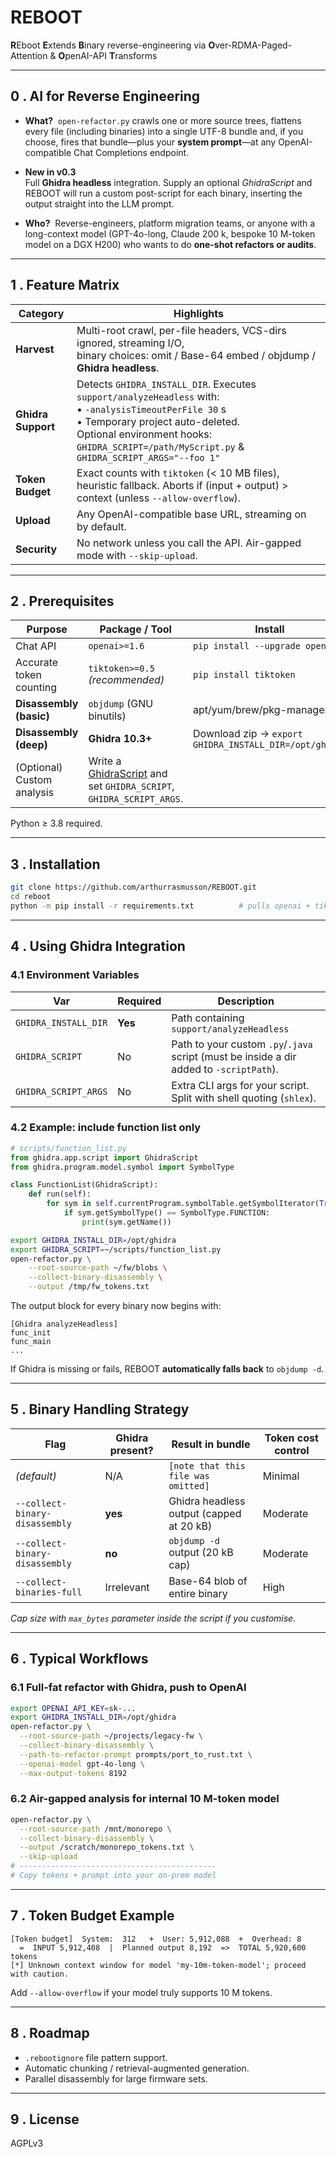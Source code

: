 # REBOOT  
**R**Eboot **E**xtends **B**inary reverse-engineering via **O**ver-RDMA-Paged-Attention & **O**penAI-API **T**ransforms  

---

## 0 . AI for Reverse Engineering

* **What?** &nbsp;`open-refactor.py` crawls one or more source trees, flattens every
  file (including binaries) into a single UTF-8 bundle and, if you choose,
  fires that bundle—plus your **system prompt**—at any OpenAI-compatible Chat
  Completions endpoint.

* **New in v0.3**  
  Full **Ghidra headless** integration.  Supply an optional *GhidraScript* and
  REBOOT will run a custom post-script for each binary, inserting the output
  straight into the LLM prompt.

* **Who?** &nbsp;Reverse-engineers, platform migration teams, or anyone with a
  long-context model (GPT-4o-long, Claude 200 k, bespoke 10 M-token model on a
  DGX H200) who wants to do **one-shot refactors or audits**.

---

## 1 . Feature Matrix

| Category | Highlights |
|----------|------------|
| **Harvest** | Multi-root crawl, per-file headers, VCS-dirs ignored, streaming I/O, <br>binary choices: omit / Base-64 embed / objdump / **Ghidra headless**. |
| **Ghidra Support** | Detects `GHIDRA_INSTALL_DIR`.  Executes `support/analyzeHeadless` with:<br>• `-analysisTimeoutPerFile 30` s<br>• Temporary project auto-deleted.<br>Optional environment hooks:<br>`GHIDRA_SCRIPT=/path/MyScript.py` & `GHIDRA_SCRIPT_ARGS="--foo 1"` |
| **Token Budget** | Exact counts with `tiktoken` (< 10 MB files), heuristic fallback. Aborts if (input + output) > context (unless `--allow-overflow`). |
| **Upload** | Any OpenAI-compatible base URL, streaming on by default. |
| **Security** | No network unless you call the API.  Air-gapped mode with `--skip-upload`. |

---

## 2 . Prerequisites

| Purpose | Package / Tool | Install |
|---------|----------------|---------|
| Chat API | `openai>=1.6` | `pip install --upgrade openai` |
| Accurate token counting | `tiktoken>=0.5` *(recommended)* | `pip install tiktoken` |
| **Disassembly (basic)** | `objdump` (GNU binutils) | apt/yum/brew/pkg-manager |
| **Disassembly (deep)** | **Ghidra 10.3+** | Download zip → `export GHIDRA_INSTALL_DIR=/opt/ghidra` |
| (Optional) Custom analysis | Write a [GhidraScript](https://ghidra-sre.org/ClassDocumentation/) and set `GHIDRA_SCRIPT`, `GHIDRA_SCRIPT_ARGS`. |

Python ≥ 3.8 required.

---

## 3 . Installation

```bash
git clone https://github.com/arthurrasmusson/REBOOT.git
cd reboot
python -m pip install -r requirements.txt          # pulls openai + tiktoken
````

---

## 4 . Using Ghidra Integration

### 4.1 Environment Variables

| Var                  | Required | Description                                                                             |
| -------------------- | -------- | --------------------------------------------------------------------------------------- |
| `GHIDRA_INSTALL_DIR` | **Yes**  | Path containing `support/analyzeHeadless`                                               |
| `GHIDRA_SCRIPT`      | No       | Path to your custom `.py`/`.java` script (must be inside a dir added to `-scriptPath`). |
| `GHIDRA_SCRIPT_ARGS` | No       | Extra CLI args for your script.  Split with shell quoting (`shlex`).                    |

### 4.2 Example: include function list only

```python
# scripts/function_list.py
from ghidra.app.script import GhidraScript
from ghidra.program.model.symbol import SymbolType

class FunctionList(GhidraScript):
    def run(self):
        for sym in self.currentProgram.symbolTable.getSymbolIterator(True):
            if sym.getSymbolType() == SymbolType.FUNCTION:
                print(sym.getName())
```

```bash
export GHIDRA_INSTALL_DIR=/opt/ghidra
export GHIDRA_SCRIPT=~/scripts/function_list.py
open-refactor.py \
    --root-source-path ~/fw/blobs \
    --collect-binary-disassembly \
    --output /tmp/fw_tokens.txt
```

The output block for every binary now begins with:

```
[Ghidra analyzeHeadless]
func_init
func_main
...
```

If Ghidra is missing or fails, REBOOT **automatically falls back** to `objdump -d`.

---

## 5 . Binary Handling Strategy

| Flag                           | Ghidra present? | Result in bundle                         | Token cost control |
| ------------------------------ | --------------- | ---------------------------------------- | ------------------ |
| *(default)*                    | N/A             | `[note that this file was omitted]`      | Minimal            |
| `--collect-binary-disassembly` | **yes**         | Ghidra headless output (capped at 20 kB) | Moderate           |
| `--collect-binary-disassembly` | **no**          | `objdump -d` output (20 kB cap)          | Moderate           |
| `--collect-binaries-full`      | Irrelevant      | Base-64 blob of entire binary            | High               |

*Cap size with `max_bytes` parameter inside the script if you customise.*

---

## 6 . Typical Workflows

### 6.1 Full-fat refactor with Ghidra, push to OpenAI

```bash
export OPENAI_API_KEY=sk-...
export GHIDRA_INSTALL_DIR=/opt/ghidra
open-refactor.py \
  --root-source-path ~/projects/legacy-fw \
  --collect-binary-disassembly \
  --path-to-refactor-prompt prompts/port_to_rust.txt \
  --openai-model gpt-4o-long \
  --max-output-tokens 8192
```

### 6.2 Air-gapped analysis for internal 10 M-token model

```bash
open-refactor.py \
  --root-source-path /mnt/monorepo \
  --collect-binary-disassembly \
  --output /scratch/monorepo_tokens.txt \
  --skip-upload
# --------------------------------------------
# Copy tokens + prompt into your on-prem model
```

---

## 7 . Token Budget Example

```
[Token budget]  System:  312   +  User: 5,912,088  +  Overhead: 8
  =  INPUT 5,912,408  |  Planned output 8,192  =>  TOTAL 5,920,600 tokens
[*] Unknown context window for model 'my-10m-token-model'; proceed with caution.
```

Add `--allow-overflow` if your model truly supports 10 M tokens.

---

## 8 . Roadmap

* `.rebootignore` file pattern support.
* Automatic chunking / retrieval-augmented generation.
* Parallel disassembly for large firmware sets.

---

## 9 . License

AGPLv3
